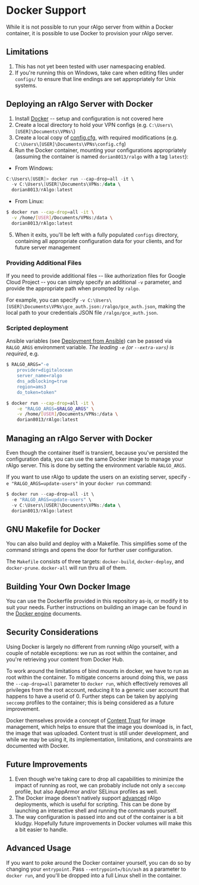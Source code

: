 # Docker Support

While it is not possible to run your rAlgo server from within a Docker container, it is possible to use Docker to provision your rAlgo server.

## Limitations

1. This has not yet been tested with user namespacing enabled.
2. If you're running this on Windows, take care when editing files under `configs/` to ensure that line endings are set appropriately for Unix systems.

## Deploying an rAlgo Server with Docker

1. Install [Docker](https://www.docker.com/community-edition#/download) --  setup and configuration is not covered here
2. Create a local directory to hold your VPN configs (e.g. `C:\Users\[USER]\Documents\VPNs\`)
3. Create a local copy of [config.cfg](https://github.com/Dorian8013/rAlgo/blob/master/config.cfg), with required modifications (e.g. `C:\Users\[USER]\Documents\VPNs\config.cfg`)
4. Run the Docker container, mounting your configurations appropriately (assuming the container is named `dorian8013/ralgo` with a tag `latest`):
  - From Windows:
   ```powershell
   C:\Users\[USER]> docker run --cap-drop=all -it \
     -v C:\Users\[USER]\Documents\VPNs:/data \
     dorian8013/rAlgo:latest
   ```
  - From Linux:
  ```bash
  $ docker run --cap-drop=all -it \
    -v /home/[USER]/Documents/VPNs:/data \
    dorian8013/rAlgo:latest
  ```
5. When it exits, you'll be left with a fully populated `configs` directory, containing all appropriate configuration data for your clients, and for future server management

### Providing Additional Files
If you need to provide additional files -- like authorization files for Google Cloud Project -- you can simply specify an additional `-v` parameter, and provide the appropriate path when prompted by `ralgo`.

For example, you can specify `-v C:\Users\[USER]\Documents\VPNs\gce_auth.json:/ralgo/gce_auth.json`, making the local path to your credentials JSON file `/ralgo/gce_auth.json`.

### Scripted deployment
Ansible variables (see [Deployment from Ansible](deploy-from-ansible.md)) can be passed via `RALGO_ARGS` environment variable.
_The leading `-e` (or `--extra-vars`) is required_, e.g.
```bash
$ RALGO_ARGS="-e
    provider=digitalocean
    server_name=ralgo
    dns_adblocking=true
    region=ams3
    do_token=token"

$ docker run --cap-drop=all -it \
    -e "RALGO_ARGS=$RALGO_ARGS" \
    -v /home/[USER]/Documents/VPNs:/data \
    dorian8013/rAlgo:latest
```

## Managing an rAlgo Server with Docker

Even though the container itself is transient, because you've persisted the configuration data, you can use the same Docker image to manage your rAlgo server. This is done by setting the environment variable `RALGO_ARGS`.

If you want to use rAlgo to update the users on an existing server, specify `-e "RALGO_ARGS=update-users"` in your `docker run` command:
```powershell
$ docker run --cap-drop=all -it \
  -e "RALGO_ARGS=update-users" \
  -v C:\Users\[USER]\Documents\VPNs:/data \
  dorian8013/rAlgo:latest
```

## GNU Makefile for Docker

You can also build and deploy with a Makefile. This simplifies some of the command strings and opens the door for further user configuration.

The `Makefile` consists of three targets: `docker-build`, `docker-deploy`, and `docker-prune`.
`docker-all` will run thru all of them.

## Building Your Own Docker Image

You can use the Dockerfile provided in this repository as-is, or modify it to suit your needs. Further instructions on building an image can be found in the [Docker engine](https://docs.docker.com/engine/) documents.

## Security Considerations

Using Docker is largely no different from running rAlgo yourself, with a couple of notable exceptions: we run as root within the container, and you're retrieving your content from Docker Hub.

To work around the limitations of bind mounts in docker, we have to run as root within the container. To mitigate concerns around doing this, we pass the `--cap-drop=all` parameter to `docker run`, which effectively removes all privileges from the root account, reducing it to a generic user account that happens to have a userid of 0. Further steps can be taken by applying `seccomp` profiles to the container; this is being considered as a future improvement.

Docker themselves provide a concept of [Content Trust](https://docs.docker.com/engine/security/trust/content_trust/) for image management, which helps to ensure that the image you download is, in fact, the image that was uploaded. Content trust is still under development, and while we may be using it, its implementation, limitations, and constraints are documented with Docker.

## Future Improvements

1. Even though we're taking care to drop all capabilities to minimize the impact of running as root, we can probably include not only a `seccomp` profile, but also AppArmor and/or SELinux profiles as well.
2. The Docker image doesn't natively support [advanced](deploy-from-ansible.md) rAlgo deployments, which is useful for scripting. This can be done by launching an interactive shell and running the commands yourself.
3. The way configuration is passed into and out of the container is a bit kludgy. Hopefully future improvements in Docker volumes will make this a bit easier to handle.

## Advanced Usage

If you want to poke around the Docker container yourself, you can do so by changing your `entrypoint`. Pass `--entrypoint=/bin/ash` as a parameter to `docker run`, and you'll be dropped into a full Linux shell in the container.
